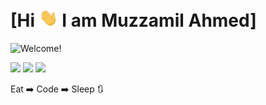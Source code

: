 # [Hi <img src="https://raw.githubusercontent.com/ABSphreak/ABSphreak/master/gifs/Hi.gif" width="30px"> I am Muzzamil Ahmed]

<!--
**MuzzamilJawed/MuzzamilJawed** is a ✨ _special_ ✨ repository because its `README.md` (this file) appears on your GitHub profile.

Here are some ideas to get you started:

- 🔭 I’m currently working on ...
- 🌱 I’m currently learning ...
- 👯 I’m looking to collaborate on ...
- 🤔 I’m looking for help with ...
- 💬 Ask me about ...
- 📫 How to reach me: ...
- 😄 Pronouns: ...
- ⚡ Fun fact: ...
-->

<img src="https://i.pinimg.com/originals/c1/16/12/c11612b4a8bc754d82e4025aab7dc11d.gif" alt="Welcome!" width="300"/>

<a href="https://www.linkedin.com/in/muzzamil-ahmed-937416131/"><img src="https://img.shields.io/badge/linkedin-%230077B5.svg?&style=for-the-badge&logo=linkedin&logoColor=white" height=25></a> <a href="https://stackoverflow.com/users/14877035/muzzamil-ahmed"><img src="https://img.shields.io/badge/stackoverflow-%23f48024.svg?&style=for-the-badge&logo=stackoverflow&logoColor=white" height=25></a> <a href="mailto:muzammiljawed07@gmail.com"><img src="https://img.shields.io/badge/email-%23000.svg?&style=for-the-badge&logo=website&logoColor=white" height=25></a>

Eat :arrow_right: Code :arrow_right: Sleep :arrows_clockwise:

<!-- 
[![My github stats](https://github-readme-stats.vercel.app/api?username=MuzzamilJawed/&count_private=true&bg_color=fff&text_color=0A2540&title_color=635BFF&hide=stars&custom_title=GitHub%20Stats)]
(https://github.com/MuzzamilJawed/) -->
